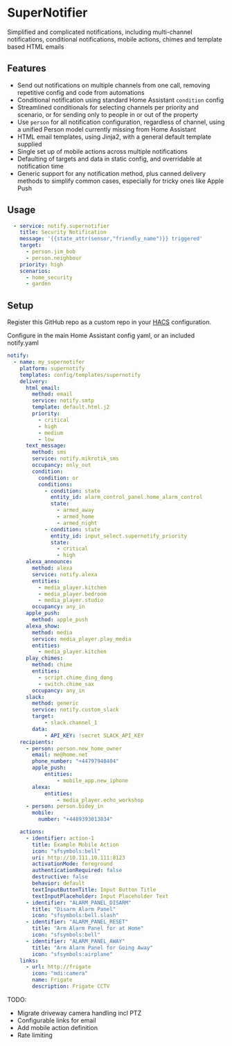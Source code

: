 # SuperNotifier

Simplified and complicated notifications, including multi-channel notifications, conditional notifications, mobile
actions, chimes and template based HTML emails

## Features

* Send out notifications on multiple channels from one call, removing repetitive config and code from automations
* Conditional notification using standard Home Assistant `condition` config
* Streamlined conditionals for selecting channels per priority and scenario, or
for sending only to people in or out of the property
* Use `person` for all notification configuration, regardless of channel, using a unified Person model currently missing from Home Assistant
* HTML email templates, using Jinja2, with a general default template supplied
* Single set up of mobile actions across multiple notifications
* Defaulting of targets and data in static config, and overridable at notification time
* Generic support for any notification method, plus canned delivery methods to simplify common cases, especially for tricky ones like Apple Push

## Usage

```yaml
  - service: notify.supernotifier
    title: Security Notification
    message: '{{state_attr(sensor,"friendly_name")}} triggered'
    target: 
      - person.jim_bob
      - person.neighbour
    priority: high
    scenarios:
      - home_security
      - garden
``````

## Setup

Register this GitHub repo as a custom repo 
in your [HACS]( https://hacs.xyz) configuration. 

Configure in the main Home Assistant config yaml, or an included notify.yaml

```yaml
notify:
  - name: my_supernotifer
    platform: supernotify
    templates: config/templates/supernotify        
    delivery:
      html_email:
        method: email
        service: notify.smtp
        template: default.html.j2 
        priority:
          - critical
          - high
          - medium
          - low
      text_message:    
        method: sms
        service: notify.mikrotik_sms
        occupancy: only_out
        condition:
          condition: or
          conditions:
            - condition: state
              entity_id: alarm_control_panel.home_alarm_control
              state:
                - armed_away
                - armed_home
                - armed_night
            - condition: state
              entity_id: input_select.supernotify_priority
              state:
                - critical
                - high    
      alexa_announce:
        method: alexa
        service: notify.alexa
        entities:
          - media_player.kitchen
          - media_player.bedroom
          - media_player.studio
        occupancy: any_in
      apple_push:
        method: apple_push
      alexa_show:
        method: media
        service: media_player.play_media
        entities:
          - media_player.kitchen
      play_chimes:
        method: chime
        entities:
          - script.chime_ding_dong
          - switch.chime_sax
        occupancy: any_in
      slack:
        method: generic
        service: notify.custom_slack
        target:
            - slack.channel_1
        data:
            - API_KEY: !secret SLACK_API_KEY
    recipients:
      - person: person.new_home_owner
        email: me@home.net
        phone_number: "+44797940404"
        apple_push:
            entities:
                - mobile_app.new_iphone
        alexa:
            entities:
                - media_player.echo_workshop
      - person: person.bidey_in
        mobile:
          number: "+4489393013834"

    actions:
      - identifier: action-1
        title: Example Mobile Action
        icon: "sfsymbols:bell"
        uri: http://10.111.10.111:8123
        activationMode: foreground
        authenticationRequired: false
        destructive: false
        behavior: default
        textInputButtonTitle: Input Button Title
        textInputPlaceholder: Input Placeholder Text
      - identifier: "ALARM_PANEL_DISARM"
        title: "Disarm Alarm Panel"
        icon: "sfsymbols:bell.slash"
      - identifier: "ALARM_PANEL_RESET"
        title: "Arm Alarm Panel for at Home"
        icon: "sfsymbols:bell"
      - identifier: "ALARM_PANEL_AWAY"
        title: "Arm Alarm Panel for Going Away"
        icon: "sfsymbols:airplane"
    links:
      - url: http://frigate
        icon: "mdi:camera"
        name: Frigate
        description: Frigate CCTV
```

TODO:

* Migrate driveway camera handling incl PTZ
* Configurable links for email
* Add mobile action definition
* Rate limiting